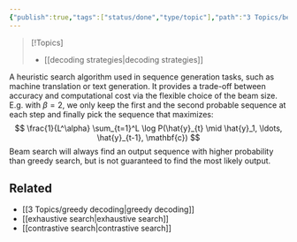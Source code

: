 ```yaml
---
{"publish":true,"tags":["status/done","type/topic"],"path":"3 Topics/beam search.md","permalink":"/3-topics/beam-search/","PassFrontmatter":true}
---
```




> [!Topics]
> - [[decoding strategies\|decoding strategies]]

A heuristic search algorithm used in sequence generation tasks, such as machine translation or text generation. It provides a trade-off between accuracy and computational cost via the flexible choice of the beam size. E.g. with $\beta=2$, we only keep the first and the second probable sequence at each step and finally pick the sequence that maximizes: 
$$
\frac{1}{L^\alpha} \sum_{t=1}^L \log P(\hat{y}_{t} \mid \hat{y}_1, \ldots, \hat{y}_{t-1}, \mathbf{c})
$$
Beam search will always find an output sequence with higher probability than greedy search, but is not guaranteed to find the most likely output.

## Related
- [[3 Topics/greedy decoding\|greedy decoding]]
- [[exhaustive search\|exhaustive search]]
- [[contrastive search\|contrastive search]]
